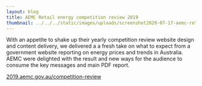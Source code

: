 ```yaml
---
layout: blog
title: AEMC Retail energy competition review 2019
thumbnail: ../../../static/images/uploads/screenshot2020-07-17-aemc-retail-competition-review-2019.png
---
```

With an appetite to shake up their yearly competition review website design
and content delivery, we delivered a a fresh take on what to expect from a
government website reporting on energy prices and trends in Australia. AEMC
were delighted with the result and new ways for the audience to consume the
key messages and main PDF report. 

[2019.aemc.gov.au/competition-review](<https://2019.aemc.gov.au/competition-review/ >)